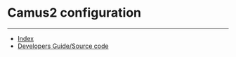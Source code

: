 # Camus2 configuration


---

- [Index](/hx-deploy-tool/index)
- [Developers Guide/Source code](https://github.com/helix-collective/hx-deploy-tool)
